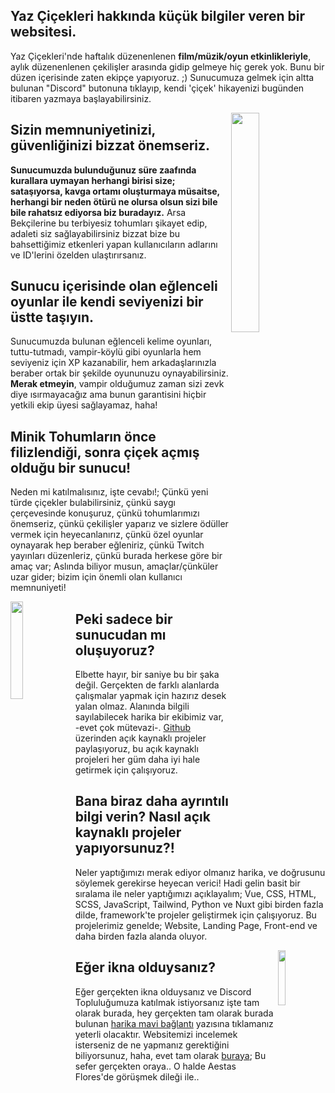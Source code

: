 <h2> Yaz Çiçekleri hakkında küçük bilgiler veren bir websitesi. </h2>

Yaz Çiçekleri'nde haftalık düzenenlenen **film/müzik/oyun etkinlikleriyle**, aylık düzenenlenen çekilişler arasında gidip gelmeye hiç gerek yok. Bunu bir düzen içerisinde zaten ekipçe yapıyoruz. ;) Sunucumuza gelmek için altta bulunan "Discord" butonuna tıklayıp, kendi 'çiçek' hikayenizi bugünden itibaren yazmaya başlayabilirsiniz.

<img width="30%" align="right" src="https://media.discordapp.net/attachments/596783803364671660/801443116804603904/Logo_only-color.png?width=483&height=494">

<h2> Sizin memnuniyetinizi, güvenliğinizi bizzat önemseriz. </h2>

**Sunucumuzda bulunduğunuz süre zaafında kurallara uymayan herhangi birisi size; sataşıyorsa, kavga ortamı oluşturmaya müsaitse, herhangi bir neden ötürü ne olursa olsun sizi bile bile rahatsız ediyorsa biz buradayız.** Arsa Bekçilerine bu terbiyesiz tohumları şikayet edip, adaleti siz sağlayabilirsiniz bizzat bize bu bahsettiğimiz etkenleri yapan kullanıcıların adlarını ve ID'lerini özelden ulaştırırsanız.

<h2> Sunucu içerisinde olan eğlenceli oyunlar ile kendi seviyenizi bir üstte taşıyın. </h2>

Sunucumuzda bulunan eğlenceli kelime oyunları, tuttu-tutmadı, vampir-köylü gibi oyunlarla hem seviyeniz için XP kazanabilir, hem arkadaşlarınızla beraber ortak bir şekilde oyununuzu oynayabilirsiniz. **Merak etmeyin**, vampir olduğumuz zaman sizi zevk diye ısırmayacağız ama bunun garantisini hiçbir yetkili ekip üyesi sağlayamaz, haha!

<h2> Minik Tohumların önce filizlendiği, sonra çiçek açmış olduğu bir sunucu! </h2>

Neden mi katılmalısınız, işte cevabı!; Çünkü yeni türde çiçekler bulabilirsiniz, çünkü saygı çerçevesinde konuşuruz, çünkü tohumlarımızı önemseriz, çünkü çekilişler yaparız ve sizlere ödüller vermek için heyecanlanırız, çünkü özel oyunlar oynayarak hep beraber eğleniriz, çünkü Twitch yayınları düzenleriz, çünkü burada herkese göre bir amaç var; Aslında biliyor musun, amaçlar/çünküler uzar gider; bizim için önemli olan kullanıcı memnuniyeti!

<img width="20%" align="left" src="https://cdn.discordapp.com/emojis/785802925763067924.png?v=1">

<h2> Peki sadece bir sunucudan mı oluşuyoruz? </h2>

Elbette hayır, bir saniye bu bir şaka değil. Gerçekten de farklı alanlarda çalışmalar yapmak için hazırız desek yalan olmaz. Alanında bilgili sayılabilecek harika bir ekibimiz var, -evet çok mütevazi-. <a href="https://github.com/AestasFlores">Github</a> üzerinden açık kaynaklı projeler paylaşıyoruz, bu açık kaynaklı projeleri her güm daha iyi hale getirmek için çalışıyoruz.

<h2> Bana biraz daha ayrıntılı bilgi verin? Nasıl açık kaynaklı projeler yapıyorsunuz?! </h2>

Neler yaptığımızı merak ediyor olmanız harika, ve doğrusunu söylemek gerekirse heyecan verici! Hadi gelin basit bir sıralama ile neler yaptığımızı açıklayalım; Vue, CSS, HTML, SCSS, JavaScript, Tailwind, Python ve Nuxt gibi birden fazla dilde, framework'te projeler geliştirmek için çalışıyoruz. Bu projelerimiz genelde; Website, Landing Page, Front-end ve daha birden fazla alanda oluyor. 

<img width="15%" align="right" src="https://cdn.discordapp.com/emojis/795932911689793557.png?v=1">

<h2> Eğer ikna olduysanız? </h2>

Eğer gerçekten ikna olduysanız ve Discord Topluluğumuza katılmak istiyorsanız işte tam olarak burada, hey gerçekten tam olarak burada bulunan <a href="https://discord.gg/VvN88r3">harika mavi bağlantı</a> yazısına tıklamanız yeterli olacaktır. Websitemizi incelemek isterseniz de ne yapmanız gerektiğini biliyorsunuz, haha, evet tam olarak <a href="https://aestasflores.me/">buraya</a>; Bu sefer gerçekten oraya.. O halde Aestas Flores'de görüşmek dileği ile..


